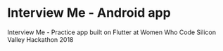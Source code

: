 # Interview Me - Android app

Interview Me - Practice app built on Flutter at Women Who Code Silicon Valley Hackathon 2018

